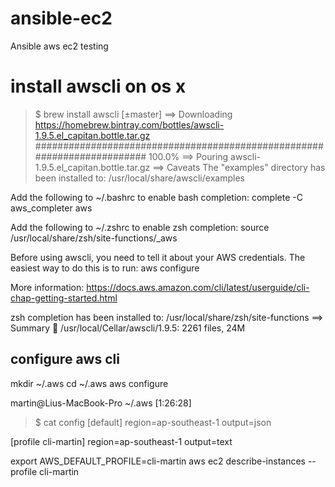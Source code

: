 # ansible-ec2
Ansible aws ec2 testing

# install awscli on os x
> $ brew install awscli                                                                                  [±master]
==> Downloading https://homebrew.bintray.com/bottles/awscli-1.9.5.el_capitan.bottle.tar.gz
######################################################################## 100.0%
==> Pouring awscli-1.9.5.el_capitan.bottle.tar.gz
==> Caveats
The "examples" directory has been installed to:
  /usr/local/share/awscli/examples

Add the following to ~/.bashrc to enable bash completion:
  complete -C aws_completer aws

Add the following to ~/.zshrc to enable zsh completion:
  source /usr/local/share/zsh/site-functions/_aws

Before using awscli, you need to tell it about your AWS credentials.
The easiest way to do this is to run:
  aws configure

More information:
  https://docs.aws.amazon.com/cli/latest/userguide/cli-chap-getting-started.html

zsh completion has been installed to:
  /usr/local/share/zsh/site-functions
==> Summary
🍺  /usr/local/Cellar/awscli/1.9.5: 2261 files, 24M

## configure aws cli

mkdir ~/.aws
cd ~/.aws
aws configure

martin@Lius-MacBook-Pro ~/.aws                                                                           [1:26:28]
> $ cat config
[default]
region=ap-southeast-1
output=json

[profile cli-martin]
region=ap-southeast-1
output=text

export AWS_DEFAULT_PROFILE=cli-martin
aws ec2 describe-instances --profile cli-martin
